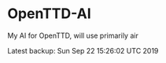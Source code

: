 # OpenTTD-AI
My AI for OpenTTD, will use primarily air

Latest backup: Sun Sep 22 15:26:02 UTC 2019
